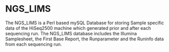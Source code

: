 # NGS_LIMS
The NGS_LIMS is a Perl based mySQL Database for storing Sample specific data of the HiSeq2500 machine which generated prior and after each sequencing run. The NGS_LIMS database includes the Illumina Samplesheet, the First Base Report, the Runparameter and the Runinfo data from each sequencing run.  
